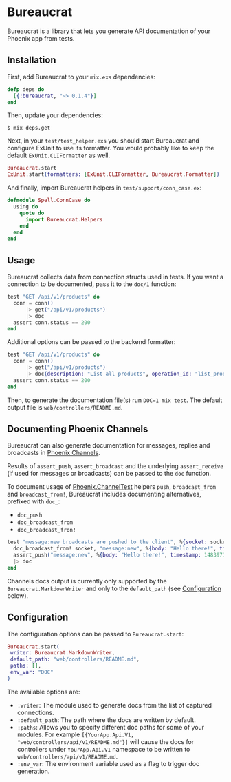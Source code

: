 Bureaucrat
==========

Bureaucrat is a library that lets you generate API documentation of your Phoenix
app from tests.


Installation
------------

First, add Bureaucrat to your `mix.exs` dependencies:

```elixir
defp deps do
  [{:bureaucrat, "~> 0.1.4"}]
end
```

Then, update your dependencies:

```
$ mix deps.get
```

Next, in your `test/test_helper.exs` you should start Bureaucrat and configure
ExUnit to use its formatter. You would probably like to keep the default
`ExUnit.CLIFormatter` as well.

```elixir
Bureaucrat.start
ExUnit.start(formatters: [ExUnit.CLIFormatter, Bureaucrat.Formatter])
```

And finally, import Bureaucrat helpers in `test/support/conn_case.ex`:

```elixir
defmodule Spell.ConnCase do
  using do
    quote do
      import Bureaucrat.Helpers
    end
  end
end
```

Usage
-----

Bureaucrat collects data from connection structs used in tests.
If you want a connection to be documented, pass it to the `doc/1` function:

```elixir
test "GET /api/v1/products" do
  conn = conn()
      |> get("/api/v1/products")
      |> doc
  assert conn.status == 200
end
```

Additional options can be passed to the backend formatter:

```elixir
test "GET /api/v1/products" do
  conn = conn()
      |> get("/api/v1/products")
      |> doc(description: "List all products", operation_id: "list_products")
  assert conn.status == 200
end

```

Then, to generate the documentation file(s) run `DOC=1 mix test`.
The default output file is `web/controllers/README.md`.

Documenting Phoenix Channels
----------------------------

Bureaucrat can also generate documentation for messages, replies and broadcasts in [Phoenix Channels](http://www.phoenixframework.org/docs/channels).

Results of `assert_push`, `assert_broadcast` and the underlying `assert_receive` (if used for messages or broadcasts) can be passed to the `doc` function.

To document usage of [Phoenix.ChannelTest](https://hexdocs.pm/phoenix/Phoenix.ChannelTest.html) helpers `push`, `broadcast_from` and `broadcast_from!`, Bureaucrat includes documenting alternatives, prefixed with `doc_`:
  * `doc_push`
  * `doc_broadcast_from`
  * `doc_broadcast_fron!`

```elixir
test "message:new broadcasts are pushed to the client", %{socket: socket} do
  doc_broadcast_from! socket, "message:new", %{body: "Hello there!", timestamp: 1483971926566, user: "marla"}
  assert_push("message:new", %{body: "Hello there!", timestamp: 1483971926566, user: "marla"})
  |> doc
end
```

Channels docs output is currently only supported by the `Bureaucrat.MarkdownWriter` and only to the `default_path` (see [Configuration](#configuration) below).

Configuration
-------------

The configuration options can be passed to `Bureaucrat.start`:

```elixir
Bureaucrat.start(
 writer: Bureaucrat.MarkdownWriter,
 default_path: "web/controllers/README.md",
 paths: [],
 env_var: "DOC"
)
```

The available options are:

* `:writer`: The module used to generate docs from the list of captured
connections.
* `:default_path`: The path where the docs are written by default.
* `:paths`: Allows you to specify different doc paths for some of your modules.
For example `[{YourApp.Api.V1, "web/controllers/api/v1/README.md"}]` will
cause the docs for controllers under `YourApp.Api.V1` namespace to
be written to `web/controllers/api/v1/README.md`.
* `:env_var`: The environment variable used as a flag to trigger doc generation.
